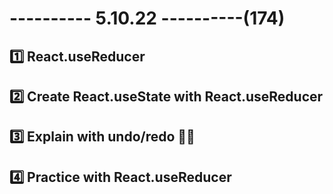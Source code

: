 # ---------- 5.10.22 ----------(174)

## 1️⃣ React.useReducer

## 2️⃣ Create React.useState with React.useReducer

## 3️⃣ Explain with undo/redo 👍🏻

## 4️⃣ Practice with React.useReducer
